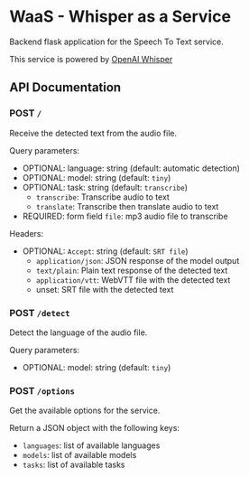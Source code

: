 # WaaS - Whisper as a Service

Backend flask application for the Speech To Text service.

This service is powered by [OpenAI Whisper](https://github.com/openai/whisper)

## API Documentation

### POST `/`

Receive the detected text from the audio file.

Query parameters:

- OPTIONAL: language: string (default: automatic detection)
- OPTIONAL: model: string (default: `tiny`)
- OPTIONAL: task: string (default: `transcribe`)
  - `transcribe`: Transcribe audio to text
  - `translate`: Transcribe then translate audio to text
- REQUIRED: form field `file`: mp3 audio file to transcribe

Headers:

- OPTIONAL: `Accept`: string (default: `SRT file`)
  - `application/json`: JSON response of the model output
  - `text/plain`: Plain text response of the detected text
  - `application/vtt`: WebVTT file with the detected text
  - unset: SRT file with the detected text

### POST `/detect`

Detect the language of the audio file.

Query parameters:

- OPTIONAL: model: string (default: `tiny`)

### POST `/options`

Get the available options for the service.

Return a JSON object with the following keys:

- `languages`: list of available languages
- `models`: list of available models
- `tasks`: list of available tasks
